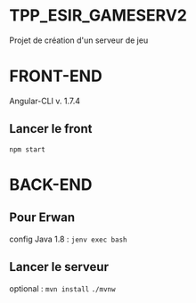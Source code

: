 # TPP_ESIR_GAMESERV2
Projet de création d'un serveur de jeu

# FRONT-END
Angular-CLI v. 1.7.4

## Lancer le front
```npm start```

# BACK-END
## Pour Erwan
config Java 1.8 : ```jenv exec bash```

## Lancer le serveur
optional : ```mvn install```
```./mvnw```